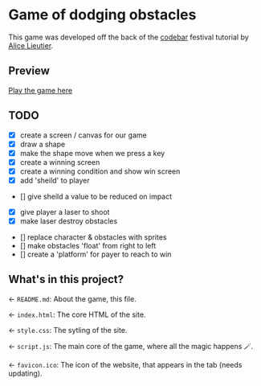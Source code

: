 # Game of dodging obstacles

This game was developed off the back of the [codebar](https://codebar.io/) festival tutorial by [Alice Lieutier](https://alice.lieutier.me/).

## Preview
[Play the game here](https://dorian-woolly-muscari.glitch.me/)

## TODO

- [x] create a screen / canvas for our game
- [x] draw a shape
- [x] make the shape move when we press a key
- [x] create a winning screen
- [x] create a winning condition and show win screen
- [x] add 'sheild' to player
- [] give sheild a value to be reduced on impact
- [x] give player a laser to shoot
- [x] make laser destroy obstacles
- [] replace character & obstacles with sprites
- [] make obstacles 'float' from right to left
- [] create a 'platform' for payer to reach to win

## What's in this project?
← `README.md`: About the game, this file.

← `index.html`: The core HTML of the site.

← `style.css`: The sytling of the site.

← `script.js`: The main core of the game, where all the magic happens 🪄.

← `favicon.ico`: The icon of the website, that appears in the tab (needs updating).
